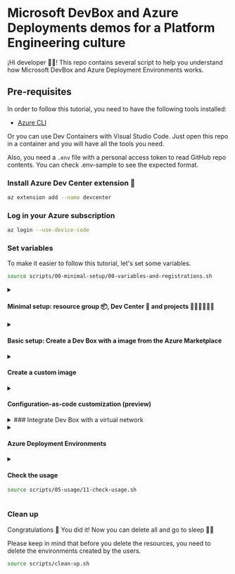 # Microsoft DevBox and Azure Deployments demos for a Platform Engineering culture

¡Hi developer 👋🏻! This repo contains several script to help you understand how Microsoft DevBox and Azure Deployment Environments works.

## Pre-requisites

In order to follow this tutorial, you need to have the following tools installed:

- [Azure CLI](https://docs.microsoft.com/en-us/cli/azure/install-azure-cli)

Or you can use Dev Containers with Visual Studio Code. Just open this repo in a container and you will have all the tools you need.

Also, you need a `.env` file with a personal access token to read GitHub repo contents. You can check .env-sample to see the expected format.

### Install Azure Dev Center extension 🧩

```bash
az extension add --name devcenter
```

### Log in your Azure subscription

```bash
az login --use-device-code
```

### Set variables

To make it easier to follow this tutorial, let's set some variables.

```bash
source scripts/00-minimal-setup/00-variables-and-registrations.sh
```
<!-- markdownlint-disable -->
<details>
<summary>
<h4>Minimal setup: resource group 📦, Dev Center 🏢 and projects 👷🏼‍♀️👷🏻‍♂️</h4>
</summary>
<!-- markdownlint-restore -->

#### Create a resource Group 📦

As every Azure resource, the first thing you need to do is to create a resource group.
Also, in a enterprise environment, you will probably want to create a virtual network to connect your dev boxes to your corporate network.

```bash
source scripts/00-minimal-setup/01-create-rg.sh
```

#### Create a Dev Center 🏢

Dev Center is the place where you will manage your projects.

```bash
source scripts/00-minimal-setup/02-create-dev-center.sh
```

##### Create some projects 👷🏼‍♀️👷🏻‍♂️

Projects in Dev Center should represent a team or a group of people that will use the same dev resources. For example, you can create a project for your backend team, another for your frontend team, and so on.

For this demo we need a Microsoft Entra ID Group for our developers. You can create a group with the following command:

```bash
source scripts/00-minimal-setup/03-create-entra-id-groups.sh
```

```bash
source scripts/00-minimal-setup/03-create-projects.sh
```
<!-- markdownlint-disable -->
</details>

<details>
<summary><h4>Basic setup: Create a Dev Box with a image from the Azure Marketplace</h4></summary>

<!-- markdownlint-restore -->

### Create a Dev Box Definition 📦

Dev Box definitions are created within a project and they carry information about the dev box and any requirements for using it to create VMs. This includes the image version, the size of the VM, and the virtual network to connect to.

```bash
source scripts/01-basic-devbox/01-create-dev-box-definition.sh
```

### Create a Dev Box Pool

A dev box pool is a collection of dev boxes that are created from the same dev box definition. You can create a dev box pool for each team or group of people that will use the same dev boxes.

```bash
source scripts/01-basic-devbox/02-create-dev-box-pool.sh
```

### Access to the Developer Portal

Congrats 🎉, you have created a dev box pool. Now you can access the Developer Portal and create a new dev box.

The URL for the developer portal is <https://devportal.microsoft.com>

You can access with any user in the Devs group 👩🏼‍💻👨🏻‍💻

</details>

<details>
<summary><h4>Create a custom image</h4></summary>

We have two options to create a custom image: using Azure Image Builder or using Packer.

### Using Azure Image Builder

Azure Image Builder is a service that allows you to create custom images in Azure. You can use it to create a custom image from a managed image, a shared image gallery image, or a generalized VM. You can also use it to create a custom image from a Packer template.

### Create a Gallery 🖼

The first thing we need is a gallery.

```bash
source scripts/02-custom-devbox/image-builder/01-create-azure-compute-gallery.sh
```

### Create the image definition ✏

Image definitions are created within a gallery and they carry information about the image and any requirements for using it to create VMs. This includes whether the image is Windows or Linux, release notes, and minimum and maximum memory requirements. It's a definition of a type of image.

```bash
source scripts/02-custom-devbox/image-builder/02-create-image-definition.sh
```

### Create image version 🏞️

An image version is what you use to create a VM when using a gallery. You can have multiple versions of an image as needed for your environment. Like a managed image, when you use an image version to create a VM, the image version is used to create new disks for the VM. Image versions can be used multiple times.

In order to create your custom image you can use Azure Image Builder and for that you need a identity. This identity needs some permissions but there is no built-in role. So let's create a custom role for the image builder too.

```bash
source scripts/02-custom-devbox/image-builder/03-create-azure-image-builder-identity-and-role.sh
```

Lastly you need to define the ingredients for your new image: what is the image base, if some customization is needed and how much time it has the builder to build it.

We are going to use this template: `custom-images/win11-with-vscode.json` which install Visual Studio Code in a Windows 11.

```bash
source scripts/02-custom-devbox/image-builder/04-create-an-image-template.sh
```

And now just wait... a little bit ⌚

Congrats 🎉, you have created a custom image. Now you can use it to create a new dev box.

```bash
source scripts/02-custom-devbox/image-builder/05-create-dev-box-definition.sh
```

After that you can create a dev box pool

```bash
source scripts/02-custom-devbox/image-builder/06-create-dev-box-pool.sh
```

and access the Developer Portal to create a new dev box.

Developer Portal URL: <https://devportal.microsoft.com>

You should see a Windows 11 with VS Code installed.

### Create image template with Packer

The other option to create a custom image is to use Packer. Packer is a tool for creating identical machine images for multiple platforms from a single source configuration.

The first thing you need to do is to [install Packer](https://developer.hashicorp.com/packer/install?product_intent=packer). Once you have Packer installed, you can create a Packer template. In this repo we have several examples of Packer templates. You can use the `packer-for-image-generation` folder to create a custom image with Packer.

But first we need to create a new gallery for these packages. In order to execute packer you need a service principal:

```bash
SUBSCRIPTION_ID=$(az account show --query id -o tsv)
RESULT=$(az ad sp create-for-rbac --name hcp-packer --role Contributor --scopes /subscriptions/$SUBSCRIPTION_ID)
```

>IMPORTANT: Please replace the `variables.pkr.hcl` file with your own values.

```bash
export ARM_CLIENT_SECRET=$(echo $RESULT | jq -r .password)
export ARM_CLIENT_ID=$(echo $RESULT | jq -r .appId)
export ARM_TENANT_ID=$(az account show --query tenantId -o tsv)
export ARM_SUBSCRIPTION_ID=$(az account show --query id -o tsv)
export ARM_RESOURCE_GROUP_NAME=$PACKER_GALLERY_RESOURCE_GROUP
```

With that in place, you can create this resources using the terrafom script in the `terraform` folder.

```bash
source scripts/02-custom-devbox/packer/01-create-resources-using-tf.sh
```

Once you have the custom images created, you need to attach the gallery to the Dev Center:

```bash
source scripts/02-custom-devbox/packer/02-assign-packer-gallery.sh
```

Create the Dev Box definitions:

```bash
source scripts/02-custom-devbox/packer/03-create-dev-box-definitions-for-packer-images.sh
```

And create the Dev Box Pools:

```bash
source scripts/02-custom-devbox/packer/04-create-dev-box-pool-with-packer-images.sh
```

Check the portal and create a new dev box with the new images.

<https://devportal.microsoft.com>

</details>

<details>
<summary><h4>Configuration-as-code customization (preview)</h4></summary>

You can use configuration-as-code to customize the dev box. Configuration-as-code allows you to define the configuration of a dev box in a YAML file. You can use configuration-as-code to customize the dev box by installing software, configuring settings, and running scripts.

But first platform admin teams must choose which tasks are available to their developers by defining a Catalog of tasks. A Catalog is a collection of tasks that developers can use to customize their dev boxes. Each task in the catalog is a YAML file that defines a task that can be run on a dev box plus a script that is executed when the task is run.

For this environment we are going to allow the tasks in the `allowed-tasks` folder. So we need to attach this folder to the Dev Center.

```bash
source scripts/02-custom-devbox/customizations/00-attach-catalog-with-allowed-tasks.sh
```

So now you can create a new dev box with some customizations. Just go to the Developer Portal and upload the `devbox-customizations/workload.yaml` file.
After creation you should see all this installed:

- Visual Studio Code

</details>

<details>
<summary>
### Integrate Dev Box with a virtual network
</summary

### Create a network connections 📞

If you need to connect to a virtual network, you can create a network connection. A network connection is a connection between a dev box and a virtual network. You can create a network connection for each virtual network that you want to connect to a dev box. After you create a network connection, you have to attach it to a dev center.

```bash
source scripts/03-network-integration/01-create-vnet-and-network-connections.sh
```

#### Create a SQL Server virtual machine  in the vnet

```bash
source scripts/03-network-integration/02-create-vm-with-sql-server-in-that-vnet.sh
```

##### Create a dev box pool 🖥️

No we can create a new dev box pool with the network connection using the dev box definition what we have with vscode.

```bash
source scripts/03-network-integration/03-create-dev-box-pool.sh
```

### Got to the developer portal and create a dev box 👩🏼‍💻

The URL for the developer portal is <https://devportal.microsoft.com>

</details>
<!-- markdownlint-disable -->
<details>
<summary><h4>Azure Deployment Environments</h4></summary>
<!-- markdownlint-restore -->

### Using ARM

An environment definition is composed of least two files:

- An Azure Resource Manager template (ARM template) in JSON file format. For example, azuredeploy.json.
- A configuration file that provides metadata about the template. This file should be named environment.yaml.

You can see some examples in the `catalog` folder.

```bash
source scripts/04-environments/01-create-a-catalog.sh
```

### How to define environments

You can use BICEP and then convert it to ARM template.

```bash
az bicep build --file {bicep_file} --outfile {out_file}
```

for example:

```bash
az bicep build --file catalog/ARMTemplates/tour-of-heroes-environment/main.bicep --outfile catalog/ARMTemplates/tour-of-heroes-environment/azuredeploy.json
```

### Azure Deployment Environments extensibility model

Or now you can use Azure Deployment Environments (ADE) extensibility model which allows you to provide a curated set of IaC templates that your developers can use to deploy environments. You can use any IaC tool that you want. For example, Bicep, Terraform, or Pulumi templates.

For this scenario you need a create a Docker image that contains the tools that you want to use.

```bash
source scripts/04-environments/02-ade-extensibility-model.sh
```

>![IMPORTANT] Don't try to create the resource group in your terraform files. Instead do this:

```terraform
variable "resource_group_name" {}

data "azurerm_resource_group" "rg" {
  name = var.resource_group_name
}
```

Because the resource group is created by the Dev Center.

If you want to check if the deployment went well you can check the logs:

```bash
az devcenter dev environment list --project $PROJECT_FOR_ENVIRONMENTS --dev-center $DEV_CENTER_NAME
```

And you can check for environment name:

```bash
az devcenter dev environment show --environment-name $DEV_ENVIRONMENT_TYPE --project $PROJECT_FOR_ENVIRONMENTS --dev-center $DEV_CENTER_NAME
```

```bash
YOUR_ENVIRONMENT_NAME="direwolvescosmos"

# Get list of operations on the environment, choose the latest operation
OPERATION_ID=$(az devcenter dev environment list-operation \
--environment-name $YOUR_ENVIRONMENT_NAME \
--project $PROJECT_FOR_ENVIRONMENTS \
--dev-center $DEV_CENTER_NAME \
--query "[-1].operationId" -o tsv)

# Using the latest operation ID, view the operation logs
watch az devcenter dev environment show-logs-by-operation \
--environment-name $YOUR_ENVIRONMENT_NAME \
--project $PROJECT_FOR_ENVIRONMENTS \
--operation-id $OPERATION_ID \
--dev-center $DEV_CENTER_NAME
```

Delete an environment:

```bash
az devcenter dev environment delete \
--environment-name direwolvesweb \
--project $PROJECT_FOR_ENVIRONMENTS \
--dev-center $DEV_CENTER_NAME
```

</details>
<!-- markdownlint-disable -->
<details>
<summary><h4>Check the usage</h4>
<!-- markdownlint-restore -->

```bash
source scripts/05-usage/11-check-usage.sh
```

</details>

### Clean up

Congratulations 🎉 You did it! Now you can delete all and go to sleep 🛌💤

Please keep in mind that before you delete the resources, you need to delete the environments created by the users.

```bash
source scripts/clean-up.sh
```
